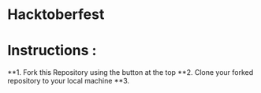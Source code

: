 # Hacktoberfest

# Instructions :

  **1. Fork this Repository using the button at the top
  **2. Clone your forked repository to your local machine
  **3.
